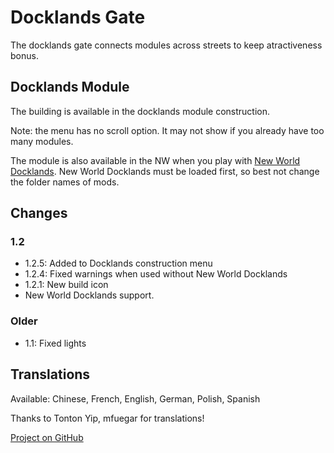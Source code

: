 # Docklands Gate

The docklands gate connects modules across streets to keep atractiveness bonus.

## Docklands Module

The building is available in the docklands module construction.

Note: the menu has no scroll option. It may not show if you already have too many modules.

The module is also available in the NW when you play with [New World Docklands](https://www.nexusmods.com/anno1800/mods/215).
New World Docklands must be loaded first, so best not change the folder names of mods.

## Changes

### 1.2

- 1.2.5: Added to Docklands construction menu
- 1.2.4: Fixed warnings when used without New World Docklands
- 1.2.1: New build icon
- New World Docklands support.

### Older
- 1.1: Fixed lights

## Translations

Available: Chinese, French, English, German, Polish, Spanish

Thanks to Tonton Yip, mfuegar for translations!

[Project on GitHub](https://github.com/jakobharder/anno-1800-jakobs-mods)
